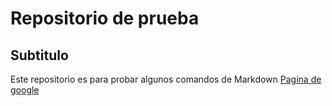 # Repositorio de prueba
## Subtitulo

Este repositorio es para probar algunos comandos de Markdown
[Pagina de google](www.google.com)




